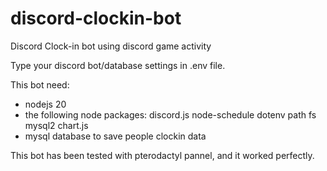 # discord-clockin-bot
Discord Clock-in bot using discord game activity

Type your discord bot/database settings in .env file.

This bot need:
- nodejs 20
- the following node packages: discord.js node-schedule dotenv path fs mysql2 chart.js
- mysql database to save people clockin data

This bot has been tested with pterodactyl pannel, and it worked perfectly.
